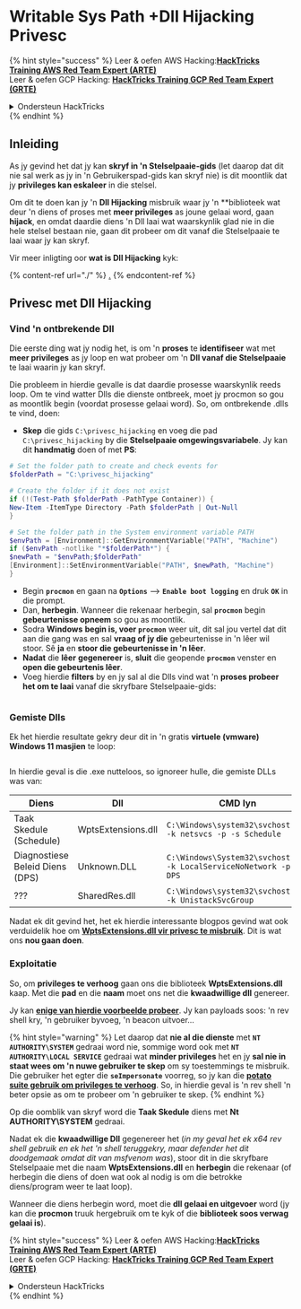 # Writable Sys Path +Dll Hijacking Privesc

{% hint style="success" %}
Leer & oefen AWS Hacking:<img src="/.gitbook/assets/arte.png" alt="" data-size="line">[**HackTricks Training AWS Red Team Expert (ARTE)**](https://training.hacktricks.xyz/courses/arte)<img src="/.gitbook/assets/arte.png" alt="" data-size="line">\
Leer & oefen GCP Hacking: <img src="/.gitbook/assets/grte.png" alt="" data-size="line">[**HackTricks Training GCP Red Team Expert (GRTE)**<img src="/.gitbook/assets/grte.png" alt="" data-size="line">](https://training.hacktricks.xyz/courses/grte)

<details>

<summary>Ondersteun HackTricks</summary>

* Kyk na die [**subskripsie planne**](https://github.com/sponsors/carlospolop)!
* **Sluit aan by die** 💬 [**Discord groep**](https://discord.gg/hRep4RUj7f) of die [**telegram groep**](https://t.me/peass) of **volg** ons op **Twitter** 🐦 [**@hacktricks\_live**](https://twitter.com/hacktricks\_live)**.**
* **Deel hacking truuks deur PRs in te dien na die** [**HackTricks**](https://github.com/carlospolop/hacktricks) en [**HackTricks Cloud**](https://github.com/carlospolop/hacktricks-cloud) github repos.

</details>
{% endhint %}

## Inleiding

As jy gevind het dat jy kan **skryf in 'n Stelselpaaie-gids** (let daarop dat dit nie sal werk as jy in 'n Gebruikerspad-gids kan skryf nie) is dit moontlik dat jy **privileges kan eskaleer** in die stelsel.

Om dit te doen kan jy 'n **Dll Hijacking** misbruik waar jy 'n **biblioteek wat deur 'n diens of proses met **meer privileges** as joune gelaai word, gaan **hijack**, en omdat daardie diens 'n Dll laai wat waarskynlik glad nie in die hele stelsel bestaan nie, gaan dit probeer om dit vanaf die Stelselpaaie te laai waar jy kan skryf.

Vir meer inligting oor **wat is Dll Hijacking** kyk:

{% content-ref url="./" %}
[.](./)
{% endcontent-ref %}

## Privesc met Dll Hijacking

### Vind 'n ontbrekende Dll

Die eerste ding wat jy nodig het, is om 'n **proses** te **identifiseer** wat met **meer privileges** as jy loop en wat probeer om 'n **Dll vanaf die Stelselpaaie** te laai waarin jy kan skryf.

Die probleem in hierdie gevalle is dat daardie prosesse waarskynlik reeds loop. Om te vind watter Dlls die dienste ontbreek, moet jy procmon so gou as moontlik begin (voordat prosesse gelaai word). So, om ontbrekende .dlls te vind, doen:

* **Skep** die gids `C:\privesc_hijacking` en voeg die pad `C:\privesc_hijacking` by die **Stelselpaaie omgewingsvariabele**. Jy kan dit **handmatig** doen of met **PS**:
```powershell
# Set the folder path to create and check events for
$folderPath = "C:\privesc_hijacking"

# Create the folder if it does not exist
if (!(Test-Path $folderPath -PathType Container)) {
New-Item -ItemType Directory -Path $folderPath | Out-Null
}

# Set the folder path in the System environment variable PATH
$envPath = [Environment]::GetEnvironmentVariable("PATH", "Machine")
if ($envPath -notlike "*$folderPath*") {
$newPath = "$envPath;$folderPath"
[Environment]::SetEnvironmentVariable("PATH", $newPath, "Machine")
}
```
* Begin **`procmon`** en gaan na **`Options`** --> **`Enable boot logging`** en druk **`OK`** in die prompt.
* Dan, **herbegin**. Wanneer die rekenaar herbegin, sal **`procmon`** begin **gebeurtenisse opneem** so gou as moontlik.
* Sodra **Windows** **begin is, voer `procmon`** weer uit, dit sal jou vertel dat dit aan die gang was en sal **vraag of jy die** gebeurtenisse in 'n lêer wil stoor. Sê **ja** en **stoor die gebeurtenisse in 'n lêer**.
* **Nadat** die **lêer** **gegenereer** is, **sluit** die geopende **`procmon`** venster en **open die gebeurtenis lêer**.
* Voeg hierdie **filters** by en jy sal al die Dlls vind wat 'n **proses probeer het om te laai** vanaf die skryfbare Stelselpaaie-gids:

<figure><img src="../../../.gitbook/assets/image (945).png" alt=""><figcaption></figcaption></figure>

### Gemiste Dlls

Ek het hierdie resultate gekry deur dit in 'n gratis **virtuele (vmware) Windows 11 masjien** te loop:

<figure><img src="../../../.gitbook/assets/image (607).png" alt=""><figcaption></figcaption></figure>

In hierdie geval is die .exe nutteloos, so ignoreer hulle, die gemiste DLLs was van:

| Diens                           | Dll                | CMD lyn                                                             |
| ------------------------------- | ------------------ | -------------------------------------------------------------------- |
| Taak Skedule (Schedule)        | WptsExtensions.dll | `C:\Windows\system32\svchost.exe -k netsvcs -p -s Schedule`          |
| Diagnostiese Beleid Diens (DPS) | Unknown.DLL        | `C:\Windows\System32\svchost.exe -k LocalServiceNoNetwork -p -s DPS` |
| ???                             | SharedRes.dll      | `C:\Windows\system32\svchost.exe -k UnistackSvcGroup`                |

Nadat ek dit gevind het, het ek hierdie interessante blogpos gevind wat ook verduidelik hoe om [**WptsExtensions.dll vir privesc te misbruik**](https://juggernaut-sec.com/dll-hijacking/#Windows\_10\_Phantom\_DLL\_Hijacking\_-\_WptsExtensionsdll). Dit is wat ons **nou gaan doen**.

### Exploitatie

So, om **privileges te verhoog** gaan ons die biblioteek **WptsExtensions.dll** kaap. Met die **pad** en die **naam** moet ons net die **kwaadwillige dll** genereer.

Jy kan [**enige van hierdie voorbeelde probeer**](./#creating-and-compiling-dlls). Jy kan payloads soos: 'n rev shell kry, 'n gebruiker byvoeg, 'n beacon uitvoer...

{% hint style="warning" %}
Let daarop dat **nie al die dienste** met **`NT AUTHORITY\SYSTEM`** gedraai word nie, sommige word ook met **`NT AUTHORITY\LOCAL SERVICE`** gedraai wat **minder privileges** het en jy **sal nie in staat wees om 'n nuwe gebruiker te skep** om sy toestemmings te misbruik.\
Die gebruiker het egter die **`seImpersonate`** voorreg, so jy kan die [**potato suite gebruik om privileges te verhoog**](../roguepotato-and-printspoofer.md). So, in hierdie geval is 'n rev shell 'n beter opsie as om te probeer om 'n gebruiker te skep.
{% endhint %}

Op die oomblik van skryf word die **Taak Skedule** diens met **Nt AUTHORITY\SYSTEM** gedraai.

Nadat ek die **kwaadwillige Dll** gegenereer het (_in my geval het ek x64 rev shell gebruik en ek het 'n shell teruggekry, maar defender het dit doodgemaak omdat dit van msfvenom was_), stoor dit in die skryfbare Stelselpaaie met die naam **WptsExtensions.dll** en **herbegin** die rekenaar (of herbegin die diens of doen wat ook al nodig is om die betrokke diens/program weer te laat loop).

Wanneer die diens herbegin word, moet die **dll gelaai en uitgevoer** word (jy kan die **procmon** truuk hergebruik om te kyk of die **biblioteek soos verwag gelaai is**).

{% hint style="success" %}
Leer & oefen AWS Hacking:<img src="/.gitbook/assets/arte.png" alt="" data-size="line">[**HackTricks Training AWS Red Team Expert (ARTE)**](https://training.hacktricks.xyz/courses/arte)<img src="/.gitbook/assets/arte.png" alt="" data-size="line">\
Leer & oefen GCP Hacking: <img src="/.gitbook/assets/grte.png" alt="" data-size="line">[**HackTricks Training GCP Red Team Expert (GRTE)**<img src="/.gitbook/assets/grte.png" alt="" data-size="line">](https://training.hacktricks.xyz/courses/grte)

<details>

<summary>Ondersteun HackTricks</summary>

* Kyk na die [**subskripsie planne**](https://github.com/sponsors/carlospolop)!
* **Sluit aan by die** 💬 [**Discord groep**](https://discord.gg/hRep4RUj7f) of die [**telegram groep**](https://t.me/peass) of **volg** ons op **Twitter** 🐦 [**@hacktricks\_live**](https://twitter.com/hacktricks\_live)**.**
* **Deel hacking truuks deur PRs in te dien na die** [**HackTricks**](https://github.com/carlospolop/hacktricks) en [**HackTricks Cloud**](https://github.com/carlospolop/hacktricks-cloud) github repos.

</details>
{% endhint %}

